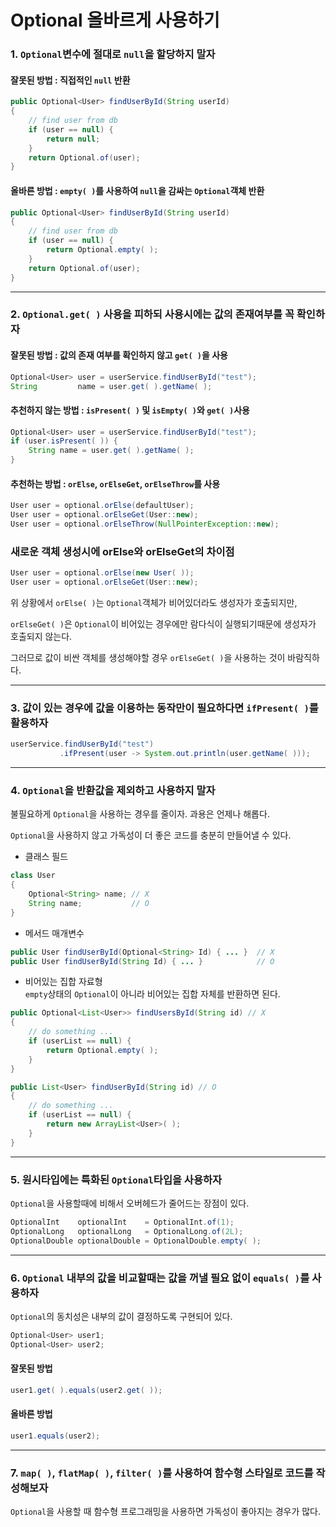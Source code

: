 Optional 올바르게 사용하기
===

### 1. ```Optional```변수에 절대로 ```null```을 할당하지 말자

#### 잘못된 방법 : 직접적인 ```null``` 반환
```java
public Optional<User> findUserById(String userId)
{
    // find user from db
    if (user == null) {
        return null;
    }
    return Optional.of(user);
}
```

#### 올바른 방법 : ```empty( )```를 사용하여 ```null```을 감싸는 ```Optional```객체 반환
```java
public Optional<User> findUserById(String userId)
{
    // find user from db
    if (user == null) {
        return Optional.empty( );
    }
    return Optional.of(user);
}
```

---

### 2. ```Optional.get( )``` 사용을 피하되 사용시에는 값의 존재여부를 꼭 확인하자
#### 잘못된 방법 : 값의 존재 여부를 확인하지 않고 ```get( )```을 사용
```java
Optional<User> user = userService.findUserById("test");
String         name = user.get( ).getName( );
```

#### 추천하지 않는 방법 : ```isPresent( )``` 및 ```isEmpty( )```와 ```get( )```사용
```java
Optional<User> user = userService.findUserById("test");
if (user.isPresent( )) {
    String name = user.get( ).getName( );
}
```

#### 추천하는 방법 : ```orElse```, ```orElseGet```, ```orElseThrow```를 사용
```java
User user = optional.orElse(defaultUser);
User user = optional.orElseGet(User::new);
User user = optional.orElseThrow(NullPointerException::new);
```

### 새로운 객체 생성시에 orElse와 orElseGet의 차이점
```java
User user = optional.orElse(new User( ));
User user = optional.orElseGet(User::new);
```
위 상황에서 ```orElse( )```는 ```Optional```객체가 비어있더라도 생성자가 호출되지만, 

```orElseGet( )```은 ```Optional```이 비어있는 경우에만 람다식이 실행되기때문에 생성자가 호출되지 않는다.

그러므로 값이 비싼 객체를 생성해야할 경우 ```orElseGet( )```을 사용하는 것이 바람직하다.

---
### 3. 값이 있는 경우에 값을 이용하는 동작만이 필요하다면 ```ifPresent( )```를 활용하자
```java
userService.findUserById("test")
           .ifPresent(user -> System.out.println(user.getName( )));
```

---
### 4. ```Optional```을 반환값을 제외하고 사용하지 말자  
불필요하게 ```Optional```을 사용하는 경우를 줄이자. 과용은 언제나 해롭다.

```Optional```을 사용하지 않고 가독성이 더 좋은 코드를 충분히 만들어낼 수 있다.
- 클래스 필드
```java
class User
{
    Optional<String> name; // X
    String name;           // O
}
```
- 메서드 매개변수
```java
public User findUserById(Optional<String> Id) { ... }  // X
public User findUserById(String Id) { ... }            // O
```
- 비어있는 집합 자료형  
```empty```상태의 ```Optional```이 아니라 비어있는 집합 자체를 반환하면 된다.
```java
public Optional<List<User>> findUsersById(String id) // X
{   
    // do something ...
    if (userList == null) {
        return Optional.empty( ); 
    }
}

public List<User> findUserById(String id) // O
{
    // do something ...
    if (userList == null) {
        return new ArrayList<User>( );
    }
}
```

---
### 5. 원시타입에는 특화된 ```Optional```타입을 사용하자
```Optional```을 사용할때에 비해서 오버헤드가 줄어드는 장점이 있다.
```java
OptionalInt    optionalInt    = OptionalInt.of(1);
OptionalLong   optionalLong   = OptionalLong.of(2L);
OptionalDouble optionalDouble = OptionalDouble.empty( );
```

---
### 6. ```Optional``` 내부의 값을 비교할때는 값을 꺼낼 필요 없이 ```equals( )```를 사용하자
```Optional```의 동치성은 내부의 값이 결정하도록 구현되어 있다.
```java
Optional<User> user1;
Optional<User> user2;
```
#### 잘못된 방법
```java
user1.get( ).equals(user2.get( ));
```
#### 올바른 방법
```java
user1.equals(user2);
```

---
### 7. ```map( )```, ```flatMap( )```, ```filter( )```를 사용하여 함수형 스타일로 코드를 작성해보자
```Optional```을 사용할 때 함수형 프로그래밍을 사용하면 가독성이 좋아지는 경우가 많다.
